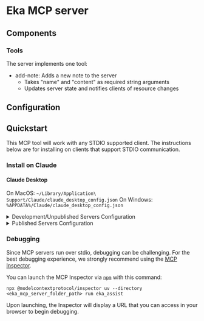 # Eka MCP server


## Components

### Tools

The server implements one tool:
- add-note: Adds a new note to the server
  - Takes "name" and "content" as required string arguments
  - Updates server state and notifies clients of resource changes

## Configuration


## Quickstart
This MCP tool will work with any STDIO supported client. 
The instructions below are for installing on clients that support STDIO communication.

### Install on Claude

#### Claude Desktop

On MacOS: `~/Library/Application\ Support/Claude/claude_desktop_config.json`
On Windows: `%APPDATA%/Claude/claude_desktop_config.json`

<details>
  <summary>Development/Unpublished Servers Configuration</summary>

    "mcpServers": {
      "eka-assist": {
        "command": "uv",
        "args": [
          "--directory",
          "<eka_mcp_server_folder_path>",
          "run",
          "eka_assist",
          "--eka-api-host",
          "<eka_api_host>",
          "--client-id",
          "<client_id>",
          "--client-token",
          "<client_token>"
        ]
      }
    }
</details>

<details>
  <summary>Published Servers Configuration</summary>
  
    "mcpServers": {
      "eka-assist": {
        "command": "uvx",
        "args": [
          "eka-assist"
        ]
      }
    }
  
</details>

### Debugging

Since MCP servers run over stdio, debugging can be challenging. For the best debugging
experience, we strongly recommend using the [MCP Inspector](https://github.com/modelcontextprotocol/inspector).


You can launch the MCP Inspector via [`npm`](https://docs.npmjs.com/downloading-and-installing-node-js-and-npm) with this command:

```
npx @modelcontextprotocol/inspector uv --directory <eka_mcp_server_folder_path> run eka_assist
```


Upon launching, the Inspector will display a URL that you can access in your browser to begin debugging.